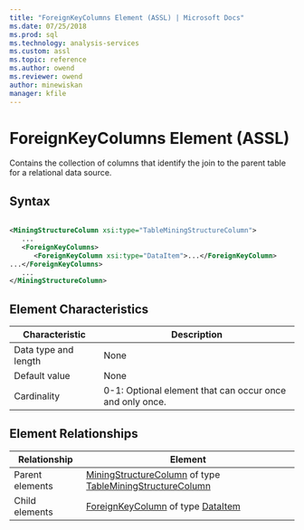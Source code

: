 ```yaml
---
title: "ForeignKeyColumns Element (ASSL) | Microsoft Docs"
ms.date: 07/25/2018
ms.prod: sql
ms.technology: analysis-services
ms.custom: assl
ms.topic: reference
ms.author: owend
ms.reviewer: owend
author: minewiskan
manager: kfile
---
```

# ForeignKeyColumns Element (ASSL)

  Contains the collection of columns that identify the join to the parent table for a relational data source.  
  
## Syntax  
  
```xml  
  
<MiningStructureColumn xsi:type="TableMiningStructureColumn">  
   ...  
   <ForeignKeyColumns>  
      <ForeignKeyColumn xsi:type="DataItem">...</ForeignKeyColumn>  
...</ForeignKeyColumns>  
   ...  
</MiningStructureColumn>  
```  
  
## Element Characteristics  
  
|Characteristic|Description|  
|--------------------|-----------------|  
|Data type and length|None|  
|Default value|None|  
|Cardinality|0-1: Optional element that can occur once and only once.|  
  
## Element Relationships  
  
|Relationship|Element|  
|------------------|-------------|  
|Parent elements|[MiningStructureColumn](data-type/miningstructurecolumn-data-type-assl.md) of type [TableMiningStructureColumn](data-type/tableminingstructurecolumn-data-type-assl.md)|  
|Child elements|[ForeignKeyColumn](objects/foreignkeycolumn-element-assl.md) of type [DataItem](data-type/dataitem-data-type-assl.md)|  
